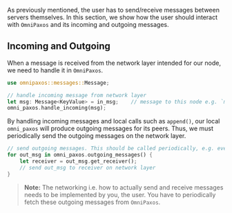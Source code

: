 As previously mentioned, the user has to send/receive messages between servers themselves. In this section, we show how the user should interact with `OmniPaxos` and its incoming and outgoing messages.

## Incoming and Outgoing
When a message is received from the network layer intended for our node, we need to handle it in `OmniPaxos`.

```rust
use omnipaxos::messages::Message;

// handle incoming message from network layer
let msg: Message<KeyValue> = in_msg;    // message to this node e.g. `msg.get_receiver() == 2`
omni_paxos.handle_incoming(msg);
```

By handling incoming messages and local calls such as `append()`, our local `omni_paxos` will produce outgoing messages for its peers. Thus, we must periodically send the outgoing messages on the network layer.

```rust
// send outgoing messages. This should be called periodically, e.g. every ms
for out_msg in omni_paxos.outgoing_messages() {
    let receiver = out_msg.get_receiver();
    // send out_msg to receiver on network layer
}
```

> **Note:** The networking i.e. how to actually send and receive messages needs to be implemented by you, the user. You have to periodically fetch these outgoing messages from `OmniPaxos`.
